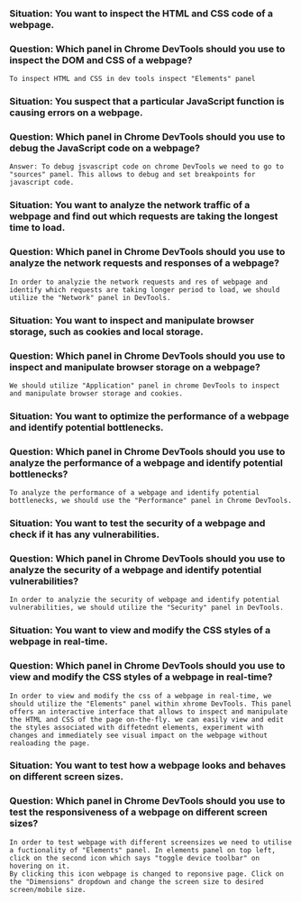 <h3 class="code-line" data-line-start=0 data-line-end=1 ><a id="Situation_You_want_to_inspect_the_HTML_and_CSS_code_of_a_webpage_0"></a>Situation: You want to inspect the HTML and CSS code of a webpage.</h3>
<h3 class="code-line" data-line-start=1 data-line-end=2 ><a id="Question_Which_panel_in_Chrome_DevTools_should_you_use_to_inspect_the_DOM_and_CSS_of_a_webpage_1"></a>Question: Which panel in Chrome DevTools should you use to inspect the DOM and CSS of a webpage?</h3>
<pre><code>To inspect HTML and CSS in dev tools inspect &quot;Elements&quot; panel
</code></pre>
<h3 class="code-line" data-line-start=5 data-line-end=6 ><a id="Situation_You_suspect_that_a_particular_JavaScript_function_is_causing_errors_on_a_webpage_5"></a>Situation: You suspect that a particular JavaScript function is causing errors on a webpage.</h3>
<h3 class="code-line" data-line-start=6 data-line-end=7 ><a id="Question_Which_panel_in_Chrome_DevTools_should_you_use_to_debug_the_JavaScript_code_on_a_webpage_6"></a>Question: Which panel in Chrome DevTools should you use to debug the JavaScript code on a webpage?</h3>
<pre><code>Answer: To debug jsvascript code on chrome DevTools we need to go to &quot;sources&quot; panel. This allows to debug and set breakpoints for javascript code.
</code></pre>
<h3 class="code-line" data-line-start=10 data-line-end=11 ><a id="Situation_You_want_to_analyze_the_network_traffic_of_a_webpage_and_find_out_which_requests_are_taking_the_longest_time_to_load_10"></a>Situation: You want to analyze the network traffic of a webpage and find out which requests are taking the longest time to load.</h3>
<h3 class="code-line" data-line-start=11 data-line-end=12 ><a id="Question_Which_panel_in_Chrome_DevTools_should_you_use_to_analyze_the_network_requests_and_responses_of_a_webpage_11"></a>Question: Which panel in Chrome DevTools should you use to analyze the network requests and responses of a webpage?</h3>
<pre><code>In order to analyzie the network requests and res of webpage and identify which requests are taking longer period to load, we should utilize the &quot;Network&quot; panel in DevTools.
</code></pre>
<h3 class="code-line" data-line-start=15 data-line-end=16 ><a id="Situation_You_want_to_inspect_and_manipulate_browser_storage_such_as_cookies_and_local_storage_15"></a>Situation: You want to inspect and manipulate browser storage, such as cookies and local storage.</h3>
<h3 class="code-line" data-line-start=16 data-line-end=17 ><a id="Question_Which_panel_in_Chrome_DevTools_should_you_use_to_inspect_and_manipulate_browser_storage_on_a_webpage_16"></a>Question: Which panel in Chrome DevTools should you use to inspect and manipulate browser storage on a webpage?</h3>
<pre><code>We should utilize &quot;Application&quot; panel in chrome DevTools to inspect and manipulate browser storage and cookies.
</code></pre>
<h3 class="code-line" data-line-start=20 data-line-end=21 ><a id="Situation_You_want_to_optimize_the_performance_of_a_webpage_and_identify_potential_bottlenecks_20"></a>Situation: You want to optimize the performance of a webpage and identify potential bottlenecks.</h3>
<h3 class="code-line" data-line-start=21 data-line-end=22 ><a id="Question_Which_panel_in_Chrome_DevTools_should_you_use_to_analyze_the_performance_of_a_webpage_and_identify_potential_bottlenecks_21"></a>Question: Which panel in Chrome DevTools should you use to analyze the performance of a webpage and identify potential bottlenecks?</h3>
<pre><code>To analyze the performance of a webpage and identify potential bottlenecks, we should use the &quot;Performance&quot; panel in Chrome DevTools.
</code></pre>
<h3 class="code-line" data-line-start=25 data-line-end=26 ><a id="Situation_You_want_to_test_the_security_of_a_webpage_and_check_if_it_has_any_vulnerabilities_25"></a>Situation: You want to test the security of a webpage and check if it has any vulnerabilities.</h3>
<h3 class="code-line" data-line-start=26 data-line-end=27 ><a id="Question_Which_panel_in_Chrome_DevTools_should_you_use_to_analyze_the_security_of_a_webpage_and_identify_potential_vulnerabilities_26"></a>Question: Which panel in Chrome DevTools should you use to analyze the security of a webpage and identify potential vulnerabilities?</h3>
<pre><code>In order to analyzie the security of webpage and identify potential vulnerabilities, we should utilize the &quot;Security&quot; panel in DevTools.
</code></pre>
<h3 class="code-line" data-line-start=30 data-line-end=31 ><a id="Situation_You_want_to_view_and_modify_the_CSS_styles_of_a_webpage_in_realtime_30"></a>Situation: You want to view and modify the CSS styles of a webpage in real-time.</h3>
<h3 class="code-line" data-line-start=31 data-line-end=32 ><a id="Question_Which_panel_in_Chrome_DevTools_should_you_use_to_view_and_modify_the_CSS_styles_of_a_webpage_in_realtime_31"></a>Question: Which panel in Chrome DevTools should you use to view and modify the CSS styles of a webpage in real-time?</h3>
<pre><code>In order to view and modify the css of a webpage in real-time, we should utilize the &quot;Elements&quot; panel within xhrome DevTools. This panel offers an interactive interface that allows to inspect and manipulate the HTML and CSS of the page on-the-fly. we can easily view and edit the styles associated with diffetednt elements, experiment with changes and immediately see visual impact on the webpage without realoading the page.
</code></pre>
<h3 class="code-line" data-line-start=35 data-line-end=36 ><a id="Situation_You_want_to_test_how_a_webpage_looks_and_behaves_on_different_screen_sizes_35"></a>Situation: You want to test how a webpage looks and behaves on different screen sizes.</h3>
<h3 class="code-line" data-line-start=36 data-line-end=37 ><a id="Question_Which_panel_in_Chrome_DevTools_should_you_use_to_test_the_responsiveness_of_a_webpage_on_different_screen_sizes_36"></a>Question: Which panel in Chrome DevTools should you use to test the responsiveness of a webpage on different screen sizes?</h3>
<pre><code>In order to test webpage with different screensizes we need to utilise a fuctionality of &quot;Elements&quot; panel. In elements panel on top left, click on the second icon which says &quot;toggle device toolbar&quot; on hovering on it. 
By clicking this icon webpage is changed to reponsive page. Click on the &quot;Dimensions&quot; dropdown and change the screen size to desired screen/mobile size.
</code></pre>